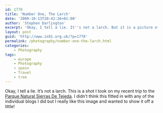 ```yaml
---
id: 1778
title: 'Number One, The Larch'
date: '2009-10-13T20:42:26+01:00'
author: 'Stephen Darlington'
excerpt: 'Okay, I tell a lie. It''s not a larch. But it is a picture of a tree taken in Southern Spain.'
layout: post
guid: 'http://www.zx81.org.uk/?p=1778'
permalink: /photography/number-one-the-larch.html
categories:
    - Photography
tags:
    - europe
    - Photography
    - spain
    - Travel
    - tree
---
```


Okay, I tell a lie. It’s not a larch. This is a shot I took on my recent trip to the [Parque Natural Sierras De Tejeda](http://www.zx81.org.uk/travel/andalucia-spain.html). I didn’t think this fitted in with any of the individual blogs I did but I really like this image and wanted to show it off a little!